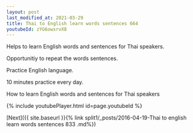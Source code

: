 ```yaml
---
layout: post
last_modified_at: 2021-03-29
title: Thai to English learn words sentences 664 
youtubeId: zYG6owxrvX8
---
```

 
 
Helps to learn English words and sentences for Thai speakers.

Opportunitiy to repeat the words sentences. 

Practice English language. 
 
10 minutes practice every day. 
 
How to learn English words and sentences for Thai speakers 
 
{% include youtubePlayer.html id=page.youtubeId %}
 
 
[Next]({{ site.baseurl }}{% link  split1/_posts/2016-04-19-Thai to english learn words sentences 833 .md%})
 
